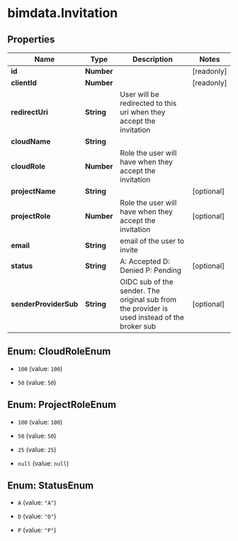 # bimdata.Invitation

## Properties

Name | Type | Description | Notes
------------ | ------------- | ------------- | -------------
**id** | **Number** |  | [readonly] 
**clientId** | **Number** |  | [readonly] 
**redirectUri** | **String** | User will be redirected to this uri when they accept the invitation | 
**cloudName** | **String** |  | 
**cloudRole** | **Number** | Role the user will have when they accept the invitation | 
**projectName** | **String** |  | [optional] 
**projectRole** | **Number** | Role the user will have when they accept the invitation | [optional] 
**email** | **String** | email of the user to invite | 
**status** | **String** |          A: Accepted         D: Denied         P: Pending          | [optional] 
**senderProviderSub** | **String** | OIDC sub of the sender. The original sub from the provider is used instead of the broker sub | [optional] 



## Enum: CloudRoleEnum


* `100` (value: `100`)

* `50` (value: `50`)





## Enum: ProjectRoleEnum


* `100` (value: `100`)

* `50` (value: `50`)

* `25` (value: `25`)

* `null` (value: `null`)





## Enum: StatusEnum


* `A` (value: `"A"`)

* `D` (value: `"D"`)

* `P` (value: `"P"`)




